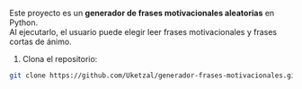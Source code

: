 Este proyecto es un **generador de frases motivacionales aleatorias** en Python.  
Al ejecutarlo, el usuario puede elegir leer frases motivacionales y frases cortas de ánimo.
1. Clona el repositorio:
```bash
git clone https://github.com/Uketzal/generador-frases-motivacionales.git
